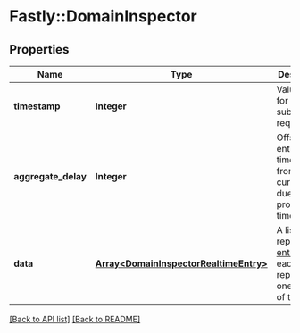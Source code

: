 # Fastly::DomainInspector

## Properties

| Name | Type | Description | Notes |
| ---- | ---- | ----------- | ----- |
| **timestamp** | **Integer** | Value to use for subsequent requests. | [optional] |
| **aggregate_delay** | **Integer** | Offset of entry timestamps from the current time due to processing time. | [optional] |
| **data** | [**Array&lt;DomainInspectorRealtimeEntry&gt;**](DomainInspectorRealtimeEntry.md) | A list of report [entries](#entry-data-model), each representing one second of time. | [optional] |

[[Back to API list]](../../README.md#endpoints) [[Back to README]](../../README.md)

